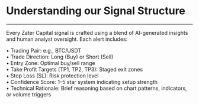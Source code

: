 # Understanding our Signal Structure

***

Every Zater Capital signal is crafted using a blend of AI-generated insights and human analyst oversight. Each alert includes:

• Trading Pair: e.g., BTC/USDT\
• Trade Direction: Long (Buy) or Short (Sell)\
• Entry Zone: Optimal buy/sell range\
• Take Profit Targets (TP1, TP2, TP3): Staged exit zones\
• Stop Loss (SL): Risk protection level\
• Confidence Score: 1–5 star system indicating setup strength\
• Technical Rationale: Brief reasoning based on chart patterns, indicators, or volume triggers
